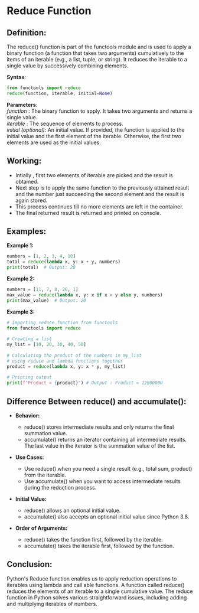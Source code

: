 # Reduce Function

## Definition:
The reduce() function is part of the functools module and is used to apply a binary function (a 
function that takes two arguments) cumulatively to the items of an iterable (e.g., a list, tuple, or 
string). It reduces the iterable to a single value by successively combining elements.

**Syntax**:
```python
from functools import reduce
reduce(function, iterable, initial=None)
```
**Parameters**:<br>
*function* : The binary function to apply. It takes two arguments and returns a single value.<br>
*iterable* : The sequence of elements to process.<br>
*initial (optional)*: An initial value. If provided, the function is applied to the initial value 
and the first element of the iterable. Otherwise, the first two elements are used as the initial 
values.

## Working:
- Intially , first two elements of iterable are picked and the result is obtained.
- Next step is to apply the same function to the previously attained result and the number just 
succeeding the second element and the result is again stored.
- This process continues till no more elements are left in the container.
- The final returned result is returned and printed on console.

## Examples:

**Example 1:**
```python
numbers = [1, 2, 3, 4, 10]
total = reduce(lambda x, y: x + y, numbers)
print(total)  # Output: 20
```
**Example 2:**
```python
numbers = [11, 7, 8, 20, 1]
max_value = reduce(lambda x, y: x if x > y else y, numbers)
print(max_value)  # Output: 20
```
**Example 3:**
```python
# Importing reduce function from functools  
from functools import reduce  
  
# Creating a list  
my_list = [10, 20, 30, 40, 50]  
  
# Calculating the product of the numbers in my_list  
# using reduce and lambda functions together  
product = reduce(lambda x, y: x * y, my_list)  
  
# Printing output  
print(f"Product = {product}") # Output : Product = 12000000
```

## Difference Between reduce() and accumulate():
- **Behavior:**
    - reduce() stores intermediate results and only returns the final summation value.
    - accumulate() returns an iterator containing all intermediate results. The last value in the 
    iterator is the summation value of the list.

- **Use Cases:**
    - Use reduce() when you need a single result (e.g., total sum, product) from the iterable.
    - Use accumulate() when you want to access intermediate results during the reduction process.

- **Initial Value:**
    - reduce() allows an optional initial value.
    - accumulate() also accepts an optional initial value since Python 3.8.

- **Order of Arguments:**
    - reduce() takes the function first, followed by the iterable.
    - accumulate() takes the iterable first, followed by the function.

## Conclusion:
Python's Reduce function enables us to apply reduction operations to iterables using lambda and call
able functions. A function called reduce() reduces the elements of an iterable to a single 
cumulative value. The reduce function in Python solves various straightforward issues, including 
adding and multiplying iterables of numbers.